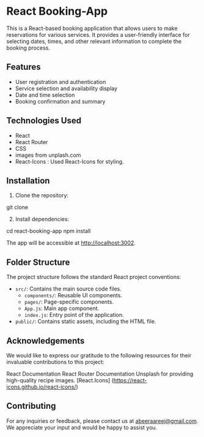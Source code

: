 #  React Booking-App

This is a React-based booking application that allows users to make reservations for various services. It provides a user-friendly interface for selecting dates,
 times, and other relevant information to complete the booking process.

## Features

- User registration and authentication
- Service selection and availability display
- Date and time selection
- Booking confirmation and summary


## Technologies Used

- React
- React Router
- CSS 
- images from unplash.com
- React-Icons : Used React-Icons for styling.

## Installation

1. Clone the repository:

git clone <repository-url>

2. Install dependencies:

cd react-booking-app
npm install

The app will be accessible at [http://localhost:3002](http://localhost:3002).

## Folder Structure

The project structure follows the standard React project conventions:

- `src/`: Contains the main source code files.
  - `components/`: Reusable UI components.
  - `pages/`: Page-specific components.
  - `App.js`: Main app component.
  - `index.js`: Entry point of the application.
- `public/`: Contains static assets, including the HTML file.

## Acknowledgements

We would like to express our gratitude to the following resources for their invaluable contributions to this project:

React Documentation
React Router Documentation
Unsplash for providing high-quality recipe images.
[React.Icons] (https://react-icons.github.io/react-icons/)


## Contributing

For any inquiries or feedback, please contact us at abeeraareej@gmail.com. We appreciate your input and would be happy to assist you.


